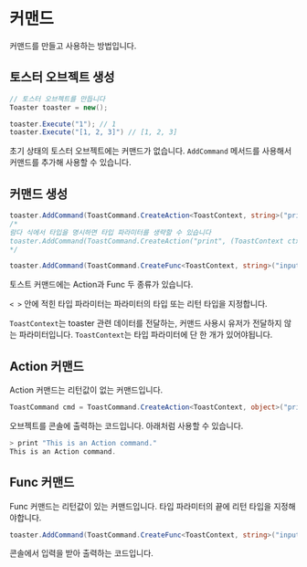 # 커맨드

커맨드를 만들고 사용하는 방법입니다.

## 토스터 오브젝트 생성

```cs
// 토스터 오브젝트를 만듭니다
Toaster toaster = new();

toaster.Execute("1"); // 1
toaster.Execute("[1, 2, 3]") // [1, 2, 3]
```

초기 상태의 토스터 오브젝트에는 커맨드가 없습니다.
`AddCommand` 메서드를 사용해서 커맨드를 추가해 사용할 수 있습니다.

## 커맨드 생성

```cs
toaster.AddCommand(ToastCommand.CreateAction<ToastContext, string>("print", (ctx, x) => Console.WriteLine(x)));
/* 
람다 식에서 타입을 명시하면 타입 파라미터를 생략할 수 있습니다
toaster.AddCommand(ToastCommand.CreateAction("print", (ToastContext ctx, string x) => Console.WriteLine(x)));
*/

toaster.AddCommand(ToastCommand.CreateFunc<ToastContext, string>("input", (ctx) => Console.ReadLine()));
```

토스트 커맨드에는 Action과 Func 두 종류가 있습니다.

`< >` 안에 적힌 타입 파라미터는 파라미터의 타입 또는 리턴 타입을 지정합니다.

`ToastContext`는 toaster 관련 데이터를 전달하는, 커맨드 사용시 유저가 전달하지 않는 파라미터입니다. `ToastContext`는 타입 파라미터에 단 한 개가 있어야됩니다.

## Action 커맨드

Action 커맨드는 리턴값이 없는 커맨드입니다.

```cs
ToastCommand cmd = ToastCommand.CreateAction<ToastContext, object>("print", (ctx, x) => Console.WriteLine(x));
```
오브젝트를 콘솔에 출력하는 코드입니다. 아래처럼 사용할 수 있습니다.
```js
> print "This is an Action command."
This is an Action command.
```

## Func 커맨드

Func 커맨드는 리턴값이 있는 커맨드입니다.
타입 파라미터의 끝에 리턴 타입을 지정해야합니다.

```cs
toaster.AddCommand(ToastCommand.CreateFunc<ToastContext, string>("input", (ctx) => Console.ReadLine()));
```
콘솔에서 입력을 받아 출력하는 코드입니다.